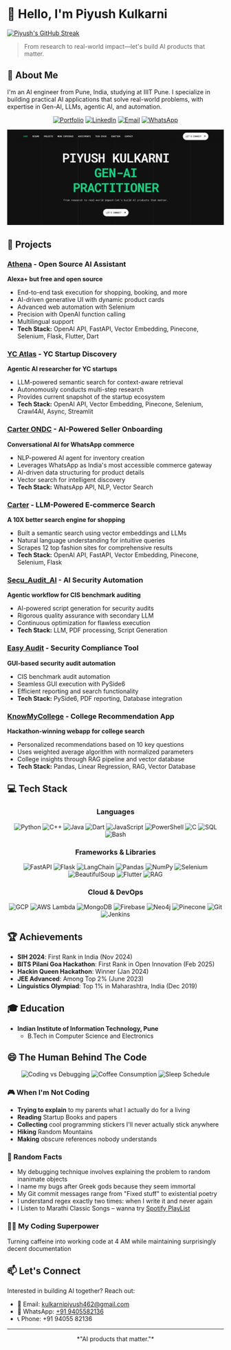 # 👋 Hello, I'm Piyush Kulkarni

</div>
  <!-- GitHub Streak Card -->
  <a href="https://github.com/piyushk6626">
    <img src="https://github-readme-streak-stats.herokuapp.com?user=piyushk6626&theme=dark" alt="Piyush's GitHub Streak" />
  </a>
  <br />

</div>

> From research to real-world impact—let's build AI products that matter.

## 🧠 About Me

I'm an AI engineer from Pune, India, studying at IIIT Pune. I specialize in building practical AI applications that solve real-world problems, with expertise in Gen-AI, LLMs, agentic AI, and automation.

<div align="center">
  
[![Portfolio](https://img.shields.io/badge/Portfolio-Visit-purple?style=for-the-badge&logo=webflow)](https://codefatherai.webflow.io/)
[![LinkedIn](https://img.shields.io/badge/LinkedIn-Connect-blue?style=for-the-badge&logo=linkedin)](https://www.linkedin.com/in/piyush-kulkarni-ai/)
[![Email](https://img.shields.io/badge/Email-Contact-red?style=for-the-badge&logo=gmail)](mailto:kulkarnipiyush462@gmail.com)
[![WhatsApp](https://img.shields.io/badge/WhatsApp-Chat-green?style=for-the-badge&logo=whatsapp)](https://wa.me/919405582136)
  
</div>

![LandingPage](homepage.png)

## 🚀 Projects

### [Athena](https://github.com/piyushk6626/Athena) - Open Source AI Assistant
**Alexa+ but free and open source**
- End-to-end task execution for shopping, booking, and more
- AI-driven generative UI with dynamic product cards
- Advanced web automation with Selenium
- Precision with OpenAI function calling
- Multilingual support
- **Tech Stack:** OpenAI API, FastAPI, Vector Embedding, Pinecone, Selenium, Flask, Flutter, Dart

### [YC Atlas](https://github.com/piyushk6626/YCAtlas) - YC Startup Discovery
**Agentic AI researcher for YC startups**
- LLM-powered semantic search for context-aware retrieval
- Autonomously conducts multi-step research
- Provides current snapshot of the startup ecosystem
- **Tech Stack:** OpenAI API, Vector Embedding, Pinecone, Selenium, Crawl4AI, Async, Streamlit

### [Carter ONDC](https://github.com/piyushk6626/CarterONDCpublic) - AI-Powered Seller Onboarding
**Conversational AI for WhatsApp commerce**
- NLP-powered AI agent for inventory creation
- Leverages WhatsApp as India's most accessible commerce gateway
- AI-driven data structuring for product details
- Vector search for intelligent discovery
- **Tech Stack:** WhatsApp API, NLP, Vector Search

### [Carter](https://github.com/YourUsername/carter) - LLM-Powered E-commerce Search
**A 10X better search engine for shopping**
- Built a semantic search using vector embeddings and LLMs
- Natural language understanding for intuitive queries
- Scrapes 12 top fashion sites for comprehensive results
- **Tech Stack:** OpenAI API, FastAPI, Vector Embedding, Pinecone, Selenium, Flask

### [Secu_Audit_AI](https://github.com/piyushk6626/CarterONDCpublic) - AI Security Automation
**Agentic workflow for CIS benchmark auditing**
- AI-powered script generation for security audits
- Rigorous quality assurance with secondary LLM
- Continuous optimization for flawless execution
- **Tech Stack:** LLM, PDF processing, Script Generation

### [Easy Audit](https://github.com/piyushk6626/CarterONDCpublic) - Security Compliance Tool
**GUI-based security audit automation**
- CIS benchmark audit automation
- Seamless GUI execution with PySide6
- Efficient reporting and search functionality
- **Tech Stack:** PySide6, PDF reporting, Database integration

### [KnowMyCollege](https://github.com/h4636oh/KnowMyCollege) - College Recommendation App
**Hackathon-winning webapp for college search**
- Personalized recommendations based on 10 key questions
- Uses weighted average algorithm with normalized parameters
- College insights through RAG pipeline and vector database
- **Tech Stack:** Pandas, Linear Regression, RAG, Vector Database

## 💻 Tech Stack

<div align="center">

### Languages
![Python](https://img.shields.io/badge/Python-3776AB?style=for-the-badge&logo=python&logoColor=white)
![C++](https://img.shields.io/badge/C++-00599C?style=for-the-badge&logo=cplusplus&logoColor=white)
![Java](https://img.shields.io/badge/Java-ED8B00?style=for-the-badge&logo=openjdk&logoColor=white)
![Dart](https://img.shields.io/badge/Dart-0175C2?style=for-the-badge&logo=dart&logoColor=white)
![JavaScript](https://img.shields.io/badge/JavaScript-F7DF1E?style=for-the-badge&logo=javascript&logoColor=black)
![PowerShell](https://img.shields.io/badge/PowerShell-5391FE?style=for-the-badge&logo=powershell&logoColor=white)
![C](https://img.shields.io/badge/C-00599C?style=for-the-badge&logo=c&logoColor=white)
![SQL](https://img.shields.io/badge/SQL-4479A1?style=for-the-badge&logo=postgresql&logoColor=white)
![Bash](https://img.shields.io/badge/Bash-4EAA25?style=for-the-badge&logo=gnubash&logoColor=white)

### Frameworks & Libraries
![FastAPI](https://img.shields.io/badge/FastAPI-009688?style=for-the-badge&logo=fastapi&logoColor=white)
![Flask](https://img.shields.io/badge/Flask-000000?style=for-the-badge&logo=flask&logoColor=white)
![LangChain](https://img.shields.io/badge/LangChain-000000?style=for-the-badge)
![Pandas](https://img.shields.io/badge/Pandas-150458?style=for-the-badge&logo=pandas&logoColor=white)
![NumPy](https://img.shields.io/badge/NumPy-013243?style=for-the-badge&logo=numpy&logoColor=white)
![Selenium](https://img.shields.io/badge/Selenium-43B02A?style=for-the-badge&logo=selenium&logoColor=white)
![BeautifulSoup](https://img.shields.io/badge/BeautifulSoup-43B02A?style=for-the-badge)
![Flutter](https://img.shields.io/badge/Flutter-02569B?style=for-the-badge&logo=flutter&logoColor=white)
![RAG](https://img.shields.io/badge/RAG-FF6F00?style=for-the-badge)

### Cloud & DevOps
![GCP](https://img.shields.io/badge/Google_Cloud-4285F4?style=for-the-badge&logo=google-cloud&logoColor=white)
![AWS Lambda](https://img.shields.io/badge/AWS_Lambda-FF9900?style=for-the-badge&logo=amazonaws&logoColor=white)
![MongoDB](https://img.shields.io/badge/MongoDB-4EA94B?style=for-the-badge&logo=mongodb&logoColor=white)
![Firebase](https://img.shields.io/badge/Firebase-FFCA28?style=for-the-badge&logo=firebase&logoColor=black)
![Neo4j](https://img.shields.io/badge/Neo4j-008CC1?style=for-the-badge&logo=neo4j&logoColor=white)
![Pinecone](https://img.shields.io/badge/Pinecone-000000?style=for-the-badge)
![Git](https://img.shields.io/badge/Git-F05032?style=for-the-badge&logo=git&logoColor=white)
![Jenkins](https://img.shields.io/badge/Jenkins-D24939?style=for-the-badge&logo=jenkins&logoColor=white)

</div>

## 🏆 Achievements

- **SIH 2024**: First Rank in India (Nov 2024)
- **BITS Pilani Goa Hackathon**: First Rank in Open Innovation (Feb 2025)
- **Hackin Queen Hackathon**: Winner (Jan 2024)
- **JEE Advanced**: Among Top 2% (June 2023)
- **Linguistics Olympiad**: Top 1% in Maharashtra, India (Dec 2019)

## 🎓 Education

- **Indian Institute of Information Technology, Pune**
  - B.Tech in Computer Science and Electronics

## 😄 The Human Behind The Code

<div align="center">

![Coding vs Debugging](https://img.shields.io/badge/Coding%20:%20Debugging-20%20:%2080-red?style=for-the-badge)
![Coffee Consumption](https://img.shields.io/badge/Coffee%20Consumption-High-brown?style=for-the-badge&logo=buymeacoffee&logoColor=white)
![Sleep Schedule](https://img.shields.io/badge/Sleep%20Schedule-404%20Not%20Found-critical?style=for-the-badge)

</div>

### 🎮 When I'm Not Coding
- **Trying to explain** to my parents what I actually do for a living
- **Reading** Startup Books and papers
- **Collecting** cool programming stickers I'll never actually stick anywhere
- **Hiking** Random Mountains
- **Making** obscure references nobody understands

### 💭 Random Facts
- My debugging technique involves explaining the problem to random inanimate objects
- I name my bugs after Greek gods because they seem immortal
- My Git commit messages range from "Fixed stuff" to existential poetry
- I understand regex exactly two times: when I write it and never again
- I Listen to Marathi Classic Songs – wanna try [Spotify PlayList](https://open.spotify.com/playlist/3BTphLQ7H0FSVmH84fUGo7?si=C7RfBDhsSDmJNwjdkd6q8Q)

### 🧙‍♂️ My Coding Superpower
Turning caffeine into working code at 4 AM while maintaining surprisingly decent documentation

## 📫 Let's Connect

Interested in building AI together? Reach out:

- 📧 Email: [kulkarnipiyush462@gmail.com](mailto:kulkarnipiyush462@gmail.com)
- 📱 WhatsApp: [+91 9405582136](https://wa.me/919405582136)
- 📞 Phone: +91 94055 82136

---

<div align="center">
  *"AI products that matter."*
</div>

